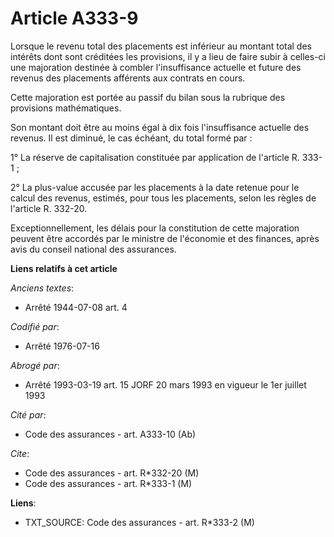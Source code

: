 # Article A333-9

Lorsque le revenu total des placements est inférieur au montant total des intérêts dont sont créditées les provisions, il y a
lieu de faire subir à celles-ci une majoration destinée à combler l'insuffisance actuelle et future des revenus des
placements afférents aux contrats en cours.

Cette majoration est portée au passif du bilan sous la rubrique des provisions mathématiques.

Son montant doit être au moins égal à dix fois l'insuffisance actuelle des revenus. Il est diminué, le cas échéant, du total
formé par :

1° La réserve de capitalisation constituée par application de l'article R. 333-1 ;

2° La plus-value accusée par les placements à la date retenue pour le calcul des revenus, estimés, pour tous les placements,
selon les règles de l'article R. 332-20.

Exceptionnellement, les délais pour la constitution de cette majoration peuvent être accordés par le ministre de l'économie
et des finances, après avis du conseil national des assurances.

**Liens relatifs à cet article**

_Anciens textes_:

  - Arrêté 1944-07-08 art. 4

_Codifié par_:

  - Arrêté 1976-07-16

_Abrogé par_:

  - Arrêté 1993-03-19 art. 15 JORF 20 mars 1993 en vigueur le 1er juillet 1993

_Cité par_:

  - Code des assurances - art. A333-10 (Ab)

_Cite_:

  - Code des assurances - art. R*332-20 (M)
  - Code des assurances - art. R*333-1 (M)

**Liens**:

  - TXT_SOURCE: Code des assurances - art. R*333-2 (M)
